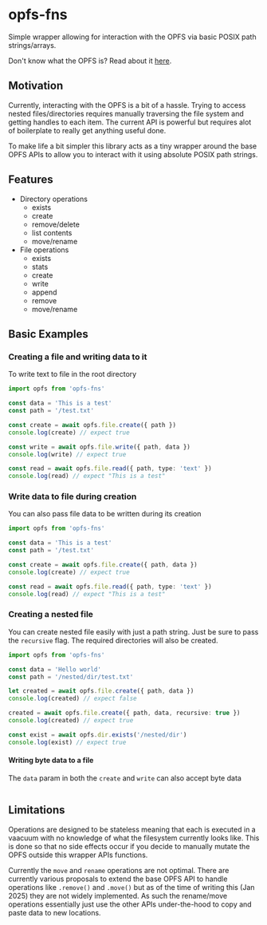 # opfs-fns

Simple wrapper allowing for interaction with the OPFS via basic POSIX path strings/arrays.

Don't know what the OPFS is? Read about it [here]().

## Motivation

Currently, interacting with the OPFS is a bit of a hassle. Trying to access nested files/directories requires manually traversing the file system and getting handles to each item. The current API is powerful but requires alot of boilerplate to really get anything useful done. 

To make life a bit simpler this library acts as a tiny wrapper around the base OPFS APIs to allow you to interact with it using absolute POSIX path strings. 

## Features

- Directory operations
    - exists
    - create
    - remove/delete
    - list contents
    - move/rename
- File operations
    - exists
    - stats
    - create
    - write
    - append
    - remove
    - move/rename

## Basic Examples

### Creating a file and writing data to it

To write text to file in the root directory

```ts
import opfs from 'opfs-fns'

const data = 'This is a test'
const path = '/test.txt'

const create = await opfs.file.create({ path })
console.log(create) // expect true

const write = await opfs.file.write({ path, data })
console.log(write) // expect true

const read = await opfs.file.read({ path, type: 'text' })
console.log(read) // expect "This is a test"
```

### Write data to file during creation

You can also pass file data to be written during its creation

```ts
import opfs from 'opfs-fns'

const data = 'This is a test'
const path = '/test.txt'

const create = await opfs.file.create({ path, data })
console.log(create) // expect true

const read = await opfs.file.read({ path, type: 'text' })
console.log(read) // expect "This is a test"
```

### Creating a nested file

You can create nested file easily with just a path string. Just be sure to pass the `recursive` flag. The required directories will also be created.

```ts
import opfs from 'opfs-fns'

const data = 'Hello world'
const path = '/nested/dir/test.txt'

let created = await opfs.file.create({ path, data })
console.log(created) // expect false

created = await opfs.file.create({ path, data, recursive: true })
console.log(created) // expect true

const exist = await opfs.dir.exists('/nested/dir')
console.log(exist) // expect true
```

#### Writing byte data to a file

The `data` param in both the `create` and `write` can also accept byte data

```ts
```

## Limitations

Operations are designed to be stateless meaning that each is executed in a vaacuum with no knowledge of what the filesystem currently looks like. This is done so that no side effects occur if you decide to manually mutate the OPFS outside this wrapper APIs functions.

Currently the `move` and `rename` operations are not optimal. There are currently various proposals to extend the base OPFS API to handle operations like `.remove()` and `.move()` but as of the time of writing this (Jan 2025) they are not widely implemented. As such the rename/move operations essentially just use the other APIs under-the-hood to copy and paste data to new locations.